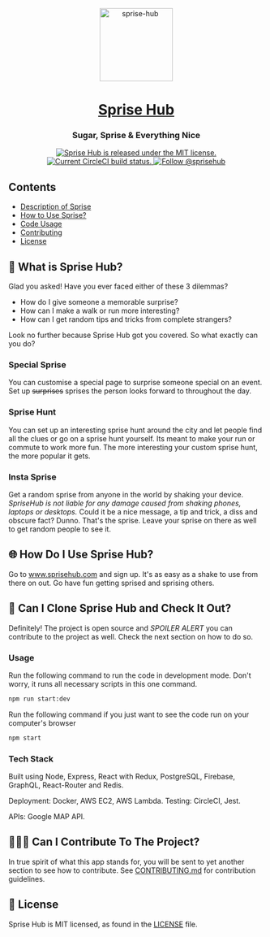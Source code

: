 <p align="center">
  <a href="http://sprisehub.com/">
    <img alt="sprise-hub" src="https://s3.amazonaws.com/sprisehub.com/Sprise-144x144.png" width="144">
  </a>
</p>

<h1 align="center">
  <a href="https://github.com/M-Shehu/hrsf114-mvp/">
    Sprise Hub
  </a>
</h1>

<h3 align="center">
  Sugar, <strong>Sprise</strong> & Everything Nice
</h3>

<p align="center">
  <a href="https://github.com/M-Shehu/hrsf114-mvp/master/LICENSE">
    <img src="https://img.shields.io/badge/license-MIT-blue.svg" alt="Sprise Hub is released under the MIT license." />
  </a>

  <a href="https://circleci.com/gh/M-Shehu/hrsf114-mvp">
    <img src="https://circleci.com/gh/M-Shehu/hrsf114-mvp.svg?style=svg&circle-token=f0d84fe56333f3f242b7700d4121087634a78a52" alt="Current CircleCI build status." />
  </a>
  
  <a href="https://twitter.com/intent/follow?screen_name=sprisehub">
    <img src="https://img.shields.io/twitter/follow/sprisehub.svg?label=Follow%20@sprisehub" alt="Follow @sprisehub" />
  </a>
</p>

## Contents

- [Description of Sprise](#-what-is-sprise-hub?)
- [How to Use Sprise?](#-how-do-i-use-sprise-hub?)
- [Code Usage](#-can-i-clone-sprise-hub-and-check-it-out?)
- [Contributing](#-can-i-contribute-to-the-project?)
- [License](#-license)


## 🤔 What is Sprise Hub? ##
Glad you asked! Have you ever faced either of these 3 dilemmas?
- How do I give someone a memorable surprise?
- How can I make a walk or run more interesting?
- How can I get random tips and tricks from complete strangers?

Look no further because Sprise Hub got you covered. So what exactly can you do?

### Special Sprise
You can customise a special page to surprise someone special on an event. Set up ~~surprises~~ sprises the person looks forward to throughout the day.

### Sprise Hunt
You can set up an interesting sprise hunt around the city and let people find all the clues or go on a sprise hunt yourself. Its meant to make your run or commute to work more fun. The more interesting your custom sprise hunt, the more popular it gets.

### Insta Sprise
Get a random sprise from anyone in the world by shaking your device. *SpriseHub is not liable for any damage caused from shaking phones, laptops or desktops.* Could it be a nice message, a tip and trick, a diss and obscure fact? Dunno. That's the sprise. Leave your sprise on there as well to get random people to see it.

## 🌐 How Do I Use Sprise Hub? ##
Go to www.sprisehub.com and sign up. It's as easy as a shake to use from there on out. Go have fun getting sprised and sprising others. 

## 👥 Can I Clone Sprise Hub and Check It Out? ##
Definitely! The project is open source and *SPOILER ALERT* you can contribute to the project as well. Check the next section on how to do so. 

### Usage
Run the following command to run the code in development mode. Don't worry, it runs all necessary scripts in this one command.

```sh
npm run start:dev
```


Run the following command if you just want to see the code run on your computer's browser
```sh
npm start
```

### Tech Stack

Built using Node, Express, React with Redux, PostgreSQL, Firebase, GraphQL, React-Router and Redis.

Deployment: Docker, AWS EC2, AWS Lambda.
Testing: CircleCI, Jest.

APIs: Google MAP API.


## 🧑‍🤝‍🧑 Can I Contribute To The Project? ##
In true spirit of what this app stands for, you will be sent to yet another section to see how to contribute. See [CONTRIBUTING.md](CONTRIBUTING.md) for contribution guidelines.

## 📄 License

Sprise Hub is MIT licensed, as found in the [LICENSE][l] file.

[l]: https://github.com/M-Shehu/hrsf114-mvp/master/LICENSE
